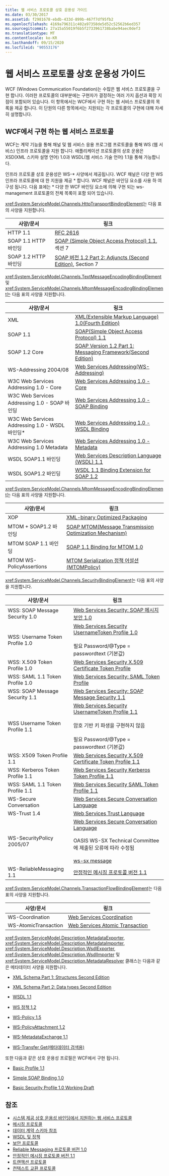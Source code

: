 ```yaml
---
title: 웹 서비스 프로토콜 상호 운용성 가이드
ms.date: 03/30/2017
ms.assetid: f2981678-ebdb-433d-899b-467f7df95fb2
ms.openlocfilehash: 4169a796311c402a97358de5d52c52562b6ed357
ms.sourcegitcommit: 27a15a55019f6b5f2733961738babe94aec0def3
ms.translationtype: MT
ms.contentlocale: ko-KR
ms.lasthandoff: 09/15/2020
ms.locfileid: "90553176"
---
```

# <a name="web-services-protocols-interoperability-guide"></a>웹 서비스 프로토콜 상호 운용성 가이드

WCF (Windows Communication Foundation)는 수많은 웹 서비스 프로토콜을 구현 합니다. 이러한 프로토콜의 대부분에는 구현자가 결정하는 여러 가지 옵션과 확장 지점이 포함되어 있습니다. 이 항목에서는 WCF에서 구현 하는 웹 서비스 프로토콜의 목록을 제공 합니다. 이 단원의 다른 항목에서는 지원되는 각 프로토콜의 구현에 대해 자세히 설명합니다.

## <a name="web-services-protocols-implemented-by-wcf"></a>WCF에서 구현 하는 웹 서비스 프로토콜

WCF는 계약 기능을 통해 채널 및 웹 서비스 응용 프로그램 프로토콜을 통해 WS (웹 서비스) 인프라 프로토콜을 지원 합니다. 애플리케이션 프로토콜의 상호 운용은 XSD(XML 스키마 설명 언어) 1.0과 WSDL(웹 서비스 기술 언어) 1.1을 통해 가능합니다.

인프라 프로토콜 상호 운용성은 WS-* 사양에서 제공됩니다. WCF 채널은 다양 한 WS 인프라 프로토콜에 대 한 지원을 제공 \* 합니다. WCF 채널은 바인딩 요소를 사용 하 여 구성 됩니다. 다음 표에는 \* 다양 한 WCF 바인딩 요소에 의해 구현 되는 ws-management 프로토콜의 전체 목록이 포함 되어 있습니다.

<xref:System.ServiceModel.Channels.HttpTransportBindingElement>는 다음 표의 사양을 지원합니다.

|사양/문서|링크|
|-----------------------------|----------|
|HTTP 1.1|[RFC 2616](https://www.rfc-editor.org/rfc/rfc2616.txt)|
|SOAP 1.1 HTTP 바인딩|[SOAP (Simple Object Access Protocol) 1.1](https://www.w3.org/TR/2000/NOTE-SOAP-20000508/), 섹션 7|
|SOAP 1.2 HTTP 바인딩|[SOAP 버전 1.2 Part 2: Adjuncts (Second Edition)](https://www.w3.org/TR/soap12-part2/), Section 7|

<xref:System.ServiceModel.Channels.TextMessageEncodingBindingElement> 및 <xref:System.ServiceModel.Channels.MtomMessageEncodingBindingElement>는 다음 표의 사양을 지원합니다.

|사양/문서|링크|
|-----------------------------|----------|
|XML|[XML(Extensible Markup Language) 1.0(Fourth Edition)](https://www.w3.org/TR/REC-xml/)|
|SOAP 1.1|[SOAP(Simple Object Access Protocol) 1.1](https://www.w3.org/TR/2000/NOTE-SOAP-20000508/)|
|SOAP 1.2 Core|[SOAP Version 1.2 Part 1: Messaging Framework(Second Edition)](https://www.w3.org/TR/2007/REC-soap12-part1-20070427/)|
|WS-Addressing 2004/08|[Web Services Addressing(WS-Addressing)](https://www.w3.org/Submission/2004/SUBM-ws-addressing-20040810/)|
|W3C Web Services Addressing 1.0 - Core|[Web Services Addressing 1.0 - Core](https://www.w3.org/TR/2006/REC-ws-addr-core-20060509/)|
|W3C Web Services Addressing 1.0 - SOAP 바인딩|[Web Services Addressing 1.0 - SOAP Binding](https://www.w3.org/TR/2006/REC-ws-addr-soap-20060509/)|
|W3C Web Services Addressing 1.0 - WSDL 바인딩*|[Web Services Addressing 1.0 - WSDL Binding](https://www.w3.org/TR/2006/CR-ws-addr-wsdl-20060529/)|
|W3C Web Services Addressing 1.0 Metadata|[Web Services Addressing 1.0 - Metadata](https://www.w3.org/TR/ws-addr-metadata/)|
|WSDL SOAP1.1 바인딩|[Web Services Description Language (WSDL) 1.1](https://www.w3.org/TR/wsdl/)|
|WSDL SOAP1.2 바인딩|[WSDL 1.1 Binding Extension for SOAP 1.2](https://www.w3.org/Submission/wsdl11soap12/)|

<xref:System.ServiceModel.Channels.MtomMessageEncodingBindingElement>는 다음 표의 사양을 지원합니다.

|사양/문서|링크|
|-----------------------------|----------|
|XOP|[XML-binary Optimized Packaging](https://www.w3.org/TR/xop10/)|
|MTOM + SOAP1.2 바인딩|[SOAP MTOM(Message Transmission Optimization Mechanism)](https://www.w3.org/TR/soap12-mtom/)|
|MTOM SOAP 1.1 바인딩|[SOAP 1.1 Binding for MTOM 1.0](https://www.w3.org/Submission/soap11mtom10/)|
|MTOM WS-PolicyAssertions|[MTOM Serialization 정책 어설션 (MTOMPolicy)](https://www.w3.org/Submission/WS-MTOMPolicy/)|

<xref:System.ServiceModel.Channels.SecurityBindingElement>는 다음 표의 사양을 지원합니다.

|사양/문서|링크|
|-----------------------------|----------|
|WSS: SOAP Message Security 1.0|[Web Services Security: SOAP 메시지 보안 1.0](https://docs.oasis-open.org/wss/2004/01/oasis-200401-wss-soap-message-security-1.0.pdf)|
|WSS: Username Token Profile 1.0|[Web Services Security UsernameToken Profile 1.0](https://docs.oasis-open.org/wss/2004/01/oasis-200401-wss-username-token-profile-1.0.pdf)<br /><br /> 필요 Password/@Type = passwordtext (기본값)|
|WSS: X.509 Token Profile 1.0|[Web Services Security X.509 Certificate Token Profile](https://docs.oasis-open.org/wss/2004/01/oasis-200401-wss-x509-token-profile-1.0.pdf)|
|WSS: SAML 1.1 Token Profile 1.0|[Web Services Security: SAML Token Profile](https://docs.oasis-open.org/wss/oasis-wss-saml-token-profile-1.0.pdf)|
|WSS: SOAP Message Security 1.1|[Web Services Security: SOAP Message Security 1.1](https://www.oasis-open.org/committees/download.php/16790/wss-v1.1-spec-os-SOAPMessageSecurity.pdf)|
|WSS Username Token Profile 1.1|[Web Services Security UsernameToken Profile 1.1](https://www.oasis-open.org/committees/download.php/16782/wss-v1.1-spec-os-UsernameTokenProfile.pdf)<br /><br /> 암호 기반 키 파생을 구현하지 않음<br /><br /> 필요 Password/@Type = passwordtext (기본값)|
|WSS: X509 Token Profile 1.1|[Web Services Security X.509 Certificate Token Profile 1.1](https://www.oasis-open.org/committees/download.php/16785/wss-v1.1-spec-os-x509TokenProfile.pdf)|
|WSS: Kerberos Token Profile 1.1|[Web Services Security Kerberos Token Profile 1.1](https://www.oasis-open.org/committees/download.php/16788/wss-v1.1-spec-os-KerberosTokenProfile.pdf)|
|WSS: SAML 1.1 Token Profile 1.1|[Web Services Security SAML Token Profile 1.1](https://www.oasis-open.org/committees/download.php/16768/wss-v1.1-spec-os-SAMLTokenProfile.pdf)|
|WS-Secure Conversation|[Web Services Secure Conversation Language](https://specs.xmlsoap.org/ws/2005/02/sc/ws-secureconversation.pdf)|
|WS-Trust 1.4|[Web Services Trust Language](https://docs.oasis-open.org/ws-sx/ws-trust/200802)|
|WS-SecurityPolicy 2005/07|[Web Services Secure Conversation Language](https://specs.xmlsoap.org/ws/2005/02/sc/ws-secureconversation.pdf)<br /><br /> OASIS WS-SX Technical Committee에 제출된 오류에 따라 수정됨<br /><br /> [ws-sx message](https://lists.oasis-open.org/archives/ws-sx/200512/msg00017.html)|
|WS-ReliableMessaging 1.1|[안정적인 메시징 프로토콜 버전 1.1](reliable-messaging-protocol-version-1-1.md)|

<xref:System.ServiceModel.Channels.TransactionFlowBindingElement>는 다음 표의 사양을 지원합니다.

|사양/문서|링크|
|-----------------------------|----------|
|WS-Coordination|[Web Services Coordination](/previous-versions/ms951231(v=msdn.10))|
|WS-AtomicTransaction|[Web Services Atomic Transaction](https://specs.xmlsoap.org/ws/2004/10/wsat/wsat.pdf)|

<xref:System.ServiceModel.Description.MetadataExporter>, <xref:System.ServiceModel.Description.MetadataImporter>, <xref:System.ServiceModel.Description.WsdlExporter>, <xref:System.ServiceModel.Description.WsdlImporter> 및 <xref:System.ServiceModel.Description.MetadataResolver> 클래스는 다음과 같은 메타데이터 사양을 지원합니다.

- [XML Schema Part 1: Structures Second Edition](https://www.w3.org/TR/xmlschema-1/)

- [XML Schema Part 2: Data types Second Edition](https://www.w3.org/TR/xmlschema-2/)

- [WSDL 1.1](https://www.w3.org/TR/wsdl/)

- [WS 정책 1.2](https://www.w3.org/Submission/2006/SUBM-WS-Policy-20060425/)

- [WS-Policy 1.5](https://www.w3.org/TR/ws-policy/)

- [WS-PolicyAttachment 1.2](https://www.w3.org/Submission/2006/SUBM-WS-PolicyAttachment-20060425/)

- [WS-MetadataExchange 1.1](https://specs.xmlsoap.org/ws/2004/09/mex/WS-MetadataExchange.pdf)

- [WS-Transfer Get(메타데이터 검색용)](https://www.w3.org/Submission/2006/SUBM-WS-Transfer-20060315/)

또한 다음과 같은 상호 운용성 프로필은 WCF에서 구현 됩니다.

- [Basic Profile 1.1](http://www.ws-i.org/Profiles/BasicProfile-1.1-2004-08-24.html)

- [Simple SOAP Binding 1.0](http://www.ws-i.org/Profiles/SimpleSoapBindingProfile-1.0-2004-08-24.html)

- [Basic Security Profile 1.0 Working Draft](http://www.ws-i.org/Profiles/BasicSecurityProfile-1.0-2006-03-29.html)

## <a name="see-also"></a>참조

- [시스템 제공 상호 운용성 바인딩에서 지원하는 웹 서비스 프로토콜](web-services-protocols-supported-by-system-provided-interoperability-bindings.md)
- [메시징 프로토콜](messaging-protocols.md)
- [데이터 계약 스키마 참조](data-contract-schema-reference.md)
- [WSDL 및 정책](wsdl-and-policy.md)
- [보안 프로토콜](security-protocols.md)
- [Reliable Messaging 프로토콜 버전 1.0](reliable-messaging-protocol-version-1-0.md)
- [안정적인 메시징 프로토콜 버전 1.1](reliable-messaging-protocol-version-1-1.md)
- [트랜잭션 프로토콜](transaction-protocols.md)
- [컨텍스트 교환 프로토콜](context-exchange-protocol.md)
